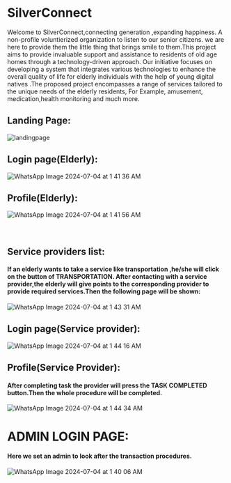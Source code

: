 # SilverConnect
Welcome to SilverConnect,connecting generation ,expanding happiness. A non-profile voluntierized organization to listen to our senior citizens. we are here to provide them the little thing that brings smile to them.This project aims to provide invaluable support and assistance to residents of old age homes through a technology-driven approach. Our initiative focuses on developing a system that integrates various technologies to enhance the overall quality of life for elderly individuals with the help of young digital natives .The proposed project encompasses a range of services tailored to the unique needs of the elderly residents, For Example, amusement, medication,health monitoring and much more.
## Landing Page:


![landingpage](https://github.com/Fariha-alam-mozumder/project1/assets/156440883/0ce29eb2-0089-42eb-a7d3-320eac335eef)

## Login page(Elderly):

![WhatsApp Image 2024-07-04 at 1 41 36 AM](https://github.com/Fariha-alam-mozumder/project1/assets/156440883/71e70ac8-a0f6-4dad-b6bd-2f0e18f65812)

## Profile(Elderly):


![WhatsApp Image 2024-07-04 at 1 41 56 AM](https://github.com/Fariha-alam-mozumder/project1/assets/156440883/48bb467c-95fb-4252-becc-83b5cd6f8f4f)<br><br><br>
## Service providers list:
#### If an elderly wants to take a service like transportation ,he/she will click on the button of TRANSPORTATION. After contacting with a service provider,the elderly will give points to the corresponding provider to provide required services.Then the following page will be shown:

![WhatsApp Image 2024-07-04 at 1 43 31 AM](https://github.com/Fariha-alam-mozumder/project1/assets/156440883/00fc9090-4bc7-4d5f-b772-167c9465909b)
## Login page(Service provider):
![WhatsApp Image 2024-07-04 at 1 44 16 AM](https://github.com/Fariha-alam-mozumder/project1/assets/156440883/e135fc78-45d1-473e-8843-0f777670393d)
## Profile(Service Provider):
#### After completing task the provider will press the TASK COMPLETED button.Then the whole procedure will be completed.

![WhatsApp Image 2024-07-04 at 1 44 34 AM](https://github.com/Fariha-alam-mozumder/project1/assets/156440883/ffc2dd49-15fb-4698-822d-fc3b9cbdd860)
 # ADMIN LOGIN PAGE:
#### Here we set an admin to look after the transaction procedures.
 ![WhatsApp Image 2024-07-04 at 1 40 06 AM](https://github.com/Fariha-alam-mozumder/project1/assets/156440883/e2f11411-e157-41ba-a565-3c6fb8069c84)



